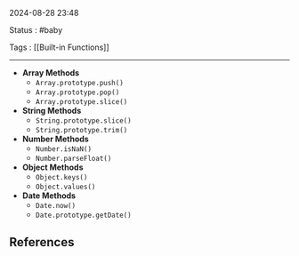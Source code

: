 2024-08-28 23:48

Status : #baby 

Tags : [[Built-in Functions]]

---
- **Array Methods**
    - `Array.prototype.push()`
    - `Array.prototype.pop()`
    - `Array.prototype.slice()`
- **String Methods**
    - `String.prototype.slice()`
    - `String.prototype.trim()`
- **Number Methods**
    - `Number.isNaN()`
    - `Number.parseFloat()`
- **Object Methods**
    - `Object.keys()`
    - `Object.values()`
- **Date Methods**
    - `Date.now()`
    - `Date.prototype.getDate()`
## **References** 

